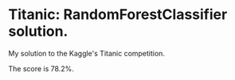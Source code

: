 # Titanic: RandomForestClassifier solution.

My solution to the Kaggle's Titanic competition.

The score is 78.2%.
